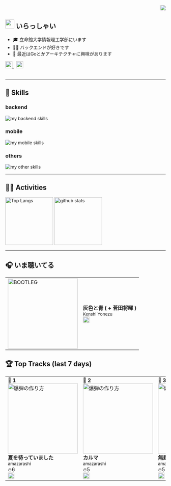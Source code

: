 <!-- 1. GitHub usernameを変更 -->
<div align="right">
  <img src="https://komarev.com/ghpvc/?username=username" />
</div>

<!-- 2. プロフィールや連絡先を変更 -->
## <img src="https://media.giphy.com/media/hvRJCLFzcasrR4ia7z/giphy.gif" width="28"> いらっしゃい
- 🎓 立命館大学情報理工学部にいます
- 🧑‍💻 バックエンドが好きです
- 🌱 最近はGoとかアーキテクチャに興味があります  
<div>
  <a href="https://x.com/wotagei_umiyuri">
    <img src="https://cdn.jsdelivr.net/npm/simple-icons@v9/icons/x.svg" alt="X" width="22" />
  </a>
  &nbsp;
  <a href="https://discord.com/users/810790329217056768">
    <img src="https://cdn.jsdelivr.net/npm/simple-icons@v9/icons/discord.svg" alt="Discord" width="22" />
  </a>
</div>
<br>

---

<!-- 3. 好きな技術スタックに変更 -->
<!-- ライトモート：theme=light, ダークモート：theme=dark -->
<!-- アイコンの選択肢一覧：https://arc.net/l/quote/zizyykfh -->
## 🌱 Skills
### backend
<img alt="my backend skills" src="https://skillicons.dev/icons?theme=dark&perline=7&i=python,fastapi,go,c,cs" />

### mobile
<img alt="my mobile skills" src="https://skillicons.dev/icons?theme=dark&perline=7&i=flutter" />

### others
<img alt="my other skills" src="https://skillicons.dev/icons?theme=dark&perline=7&i=unity,postgresql,mysql,supabase,docker,gcp" />
<br>

---

<!-- 4. GitHub usernameを変更, 2箇所 -->
## 🏃‍♀️ Activities
<div align="left"> 
  <img alt="Top Langs" height="150px" src="https://github-readme-stats.vercel.app/api?username=umiyuri777&theme=vue-dark&layout=compact&show_icons=true" />
  <img alt="github stats" height="150px" src="https://github-readme-stats.vercel.app/api/top-langs/?username=umiyuri777&theme=vue-dark&layout=compact" />
</div>

---

<!-- SPOTIFY_ACTIVITY_START -->
## 🎧 いま聴いてる

<table><tr>
<td valign="middle"><a href="https://open.spotify.com/track/3KnURrjsXA0TDce8N7iOwz"><img src="https://wsrv.nl/?url=https%3A%2F%2Fimage-cdn-ak.spotifycdn.com%2Fimage%2Fab67616d00001e02f038f68827e437530b3a80a8&w=220&h=220&fit=cover&mask=ellipse" alt="BOOTLEG" width="220" /></a></td>
<td valign="middle"><div><strong>灰色と青 ( + 菅田将暉 )</strong></div><div><small>Kenshi Yonezu</small></div><div><a href="https://open.spotify.com/track/3KnURrjsXA0TDce8N7iOwz"><img src="https://www.scdn.co/i/_global/favicon.png" alt="Spotify" width="20" /></a></div></td>
</tr></table>

## 🏆 Top Tracks (last 7 days)

<table>
<tr>
<td valign="top"><div><strong>🥇 1</strong></div><a href="https://open.spotify.com/track/78dMs7M0ETbtyqvJhGchEz"><img src="https://wsrv.nl/?url=https%3A%2F%2Fimage-cdn-fa.spotifycdn.com%2Fimage%2Fab67616d00001e0274107fc94bacad49689da06c&w=220&h=220&fit=cover&mask=ellipse" alt="爆弾の作り方" width="220" /></a><br/><div><strong>夏を待っていました</strong></div><div><small>amazarashi</small></div><div>🔥6</div><div><a href="https://open.spotify.com/track/78dMs7M0ETbtyqvJhGchEz"><img src="https://www.scdn.co/i/_global/favicon.png" alt="Spotify" width="20" /></a></div></td>
<td valign="top"><div><strong>🥈 2</strong></div><a href="https://open.spotify.com/track/7ipuBrawsJswgLjRJuz20C"><img src="https://wsrv.nl/?url=https%3A%2F%2Fimage-cdn-ak.spotifycdn.com%2Fimage%2Fab67616d00001e0274107fc94bacad49689da06c&w=220&h=220&fit=cover&mask=ellipse" alt="爆弾の作り方" width="220" /></a><br/><div><strong>カルマ</strong></div><div><small>amazarashi</small></div><div>🔥5</div><div><a href="https://open.spotify.com/track/7ipuBrawsJswgLjRJuz20C"><img src="https://www.scdn.co/i/_global/favicon.png" alt="Spotify" width="20" /></a></div></td>
<td valign="top"><div><strong>🥉 3</strong></div><a href="https://open.spotify.com/track/7IkWojxKrQrdGQtZ6jEcWt"><img src="https://wsrv.nl/?url=https%3A%2F%2Fimage-cdn-ak.spotifycdn.com%2Fimage%2Fab67616d00001e0274107fc94bacad49689da06c&w=220&h=220&fit=cover&mask=ellipse" alt="爆弾の作り方" width="220" /></a><br/><div><strong>無題</strong></div><div><small>amazarashi</small></div><div>🔥5</div><div><a href="https://open.spotify.com/track/7IkWojxKrQrdGQtZ6jEcWt"><img src="https://www.scdn.co/i/_global/favicon.png" alt="Spotify" width="20" /></a></div></td>
</tr>
</table>
<!-- SPOTIFY_ACTIVITY_END -->
